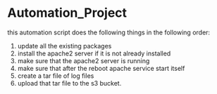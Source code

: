 # Automation_Project
this automation script does the following things in the following order:
1. update all the existing packages
2. install the apache2 server if it is not already installed
3. make sure that the apache2 server is running
4. make sure that after the reboot apache service start itself
5. create a tar file of log files
6. upload that tar file to the s3 bucket.
